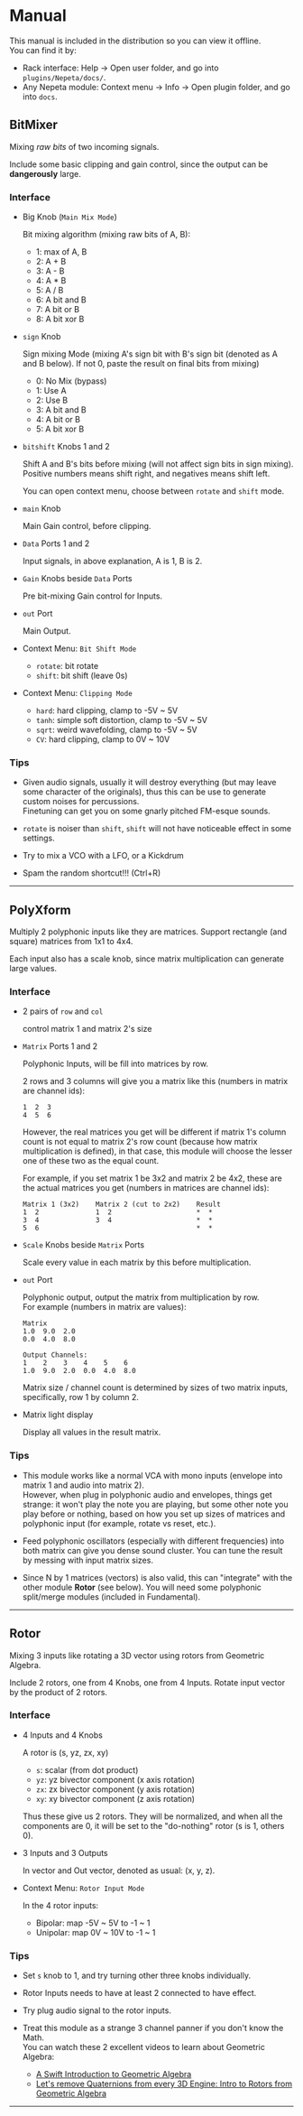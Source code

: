# Manual

This manual is included in the distribution so you can view it offline.   
You can find it by:

- Rack interface: Help -> Open user folder, and go into `plugins/Nepeta/docs/`.
- Any Nepeta module: Context menu -> Info -> Open plugin folder, and go into `docs`.

## BitMixer

Mixing *raw bits* of two incoming signals.  

Include some basic clipping and gain control, since the output can be **dangerously** large.

### Interface

- Big Knob (`Main Mix Mode`)  
    
    Bit mixing algorithm (mixing raw bits of A, B):  
    
    - 1: max of A, B
    - 2: A + B
    - 3: A - B
    - 4: A * B
    - 5: A / B
    - 6: A bit and B
    - 7: A bit or  B
    - 8: A bit xor B

- `sign` Knob  
    
    Sign mixing Mode (mixing A's sign bit with B's sign bit (denoted as A and B below). If not 0, paste the result on final bits from mixing)
    
    - 0: No Mix (bypass)
    - 1: Use A
    - 2: Use B
    - 3: A bit and B
    - 4: A bit or  B
    - 5: A bit xor B

- `bitshift` Knobs 1 and 2

    Shift A and B's bits before mixing (will not affect sign bits in sign mixing). Positive numbers means shift right, and negatives means shift left.

    You can open context menu, choose between `rotate` and `shift` mode.

- `main` Knob  

    Main Gain control, before clipping.

- `Data` Ports 1 and 2  

    Input signals, in above explanation, A is 1, B is 2.

- `Gain` Knobs beside `Data` Ports

    Pre bit-mixing Gain control for Inputs.

- `out` Port
    
    Main Output.

- Context Menu: `Bit Shift Mode`

    - `rotate`: bit rotate 
    - `shift`: bit shift (leave 0s)

- Context Menu: `Clipping Mode`

    - `hard`: hard clipping, clamp to -5V ~ 5V
    - `tanh`: simple soft distortion, clamp to -5V ~ 5V
    - `sqrt`: weird wavefolding, clamp to -5V ~ 5V
    - `CV`: hard clipping, clamp to 0V ~ 10V

### Tips

- Given audio signals, usually it will destroy everything (but may leave some character of the originals), thus this can be use to generate custom noises for percussions.   
    Finetuning can get you on some gnarly pitched FM-esque sounds.

- `rotate` is noiser than `shift`, `shift` will not have noticeable effect in some settings.

- Try to mix a VCO with a LFO, or a Kickdrum

- Spam the random shortcut!!! (Ctrl+R)   

---

## PolyXform

Multiply 2 polyphonic inputs like they are matrices. Support rectangle (and square) matrices from 1x1 to 4x4.

Each input also has a scale knob, since matrix multiplication can generate large values.

### Interface

- 2 pairs of `row` and `col`

    control matrix 1 and matrix 2's size

- `Matrix` Ports 1 and 2

    Polyphonic Inputs, will be fill into matrices by row.
    
    2 rows and 3 columns will give you a matrix like this (numbers in matrix are channel ids):
    ~~~
    1  2  3
    4  5  6
    ~~~
    
    However, the real matrices you get will be different if matrix 1's column count is not equal to matrix 2's row count (because how matrix multiplication is defined), in that case, this module will choose the lesser one of these two as the equal count. 
    
    For example, if you set matrix 1 be 3x2 and matrix 2 be 4x2, these are the actual matrices you get (numbers in matrices are channel ids):
    ~~~
    Matrix 1 (3x2)    Matrix 2 (cut to 2x2)    Result
    1  2              1  2                     *  *
    3  4              3  4                     *  *
    5  6                                       *  *
    ~~~


- `Scale` Knobs beside `Matrix` Ports

    Scale every value in each matrix by this before multiplication.

- `out` Port

    Polyphonic output, output the matrix from multiplication by row.   
    For example (numbers in matrix are values):
    ~~~
    Matrix 
    1.0  9.0  2.0
    0.0  4.0  8.0

    Output Channels:
    1    2    3    4    5    6
    1.0  9.0  2.0  0.0  4.0  8.0
    ~~~

    Matrix size / channel count is determined by sizes of two matrix inputs, specifically, row 1 by column 2.

- Matrix light display

    Display all values in the result matrix.

### Tips

- This module works like a normal VCA with mono inputs (envelope into matrix 1 and audio into matrix 2).  
    However, when plug in polyphonic audio and envelopes, things get strange: it won't play the note you are playing, but some other note you play before or nothing, based on how you set up sizes of matrices and polyphonic input (for example, rotate vs reset, etc.).

- Feed polyphonic oscillators (especially with different frequencies) into both matrix can give you dense sound cluster. You can tune the result by messing with input matrix sizes.

- Since N by 1 matrices (vectors) is also valid, this can "integrate" with the other module **Rotor** (see below). You will need some polyphonic split/merge modules (included in Fundamental).

---

## Rotor

Mixing 3 inputs like rotating a 3D vector using rotors from Geometric Algebra.

Include 2 rotors, one from 4 Knobs, one from 4 Inputs. Rotate input vector by the product of 2 rotors. 

### Interface

- 4 Inputs and 4 Knobs
    
    A rotor is (s, yz, zx, xy)
    - `s`:  scalar (from dot product)
    - `yz`: yz bivector component (x axis rotation)
    - `zx`: zx bivector component (y axis rotation)
    - `xy`: xy bivector component (z axis rotation)
    
    Thus these give us 2 rotors. They will be normalized, and when all the components are 0, it will be set to the "do-nothing" rotor (s is 1, others 0).  
- 3 Inputs and 3 Outputs

    In vector and Out vector, denoted as usual: (x, y, z).  

- Context Menu: `Rotor Input Mode`
    
    In the 4 rotor inputs:
    - Bipolar: map -5V ~ 5V to -1 ~ 1
    - Unipolar: map 0V ~ 10V to -1 ~ 1

### Tips

- Set `s` knob to 1, and try turning other three knobs individually.

- Rotor Inputs needs to have at least 2 connected to have effect.

- Try plug audio signal to the rotor inputs.

- Treat this module as a strange 3 channel panner if you don't know the Math.  
    You can watch these 2 excellent videos to learn about Geometric Algebra:
    - [A Swift Introduction to Geometric Algebra](https://www.youtube.com/watch?v=60z_hpEAtD8)
    - [Let's remove Quaternions from every 3D Engine: Intro to Rotors from Geometric Algebra](https://www.youtube.com/watch?v=Idlv83CxP-8)

---
